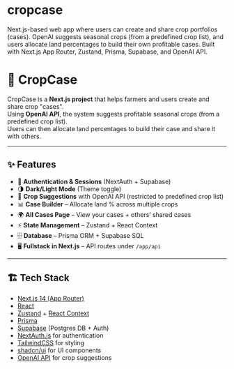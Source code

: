 # cropcase
Next.js-based web app where users can create and share crop portfolios (cases). OpenAI suggests seasonal crops (from a predefined crop list), and users allocate land percentages to build their own profitable cases. Built with Next.js App Router, Zustand, Prisma, Supabase, and OpenAI API.
# 🌱 CropCase

CropCase is a **Next.js project** that helps farmers and users create and share crop "cases".  
Using **OpenAI API**, the system suggests profitable seasonal crops (from a predefined crop list).  
Users can then allocate land percentages to build their case and share it with others.  

---

## ✨ Features
- 🔑 **Authentication & Sessions** (NextAuth + Supabase)
- 🌗 **Dark/Light Mode** (Theme toggle)
- 🌱 **Crop Suggestions** with OpenAI API (restricted to predefined crop list)
- 📊 **Case Builder** – Allocate land % across multiple crops
- 🌍 **All Cases Page** – View your cases + others’ shared cases
- ⚡ **State Management** – Zustand + React Context
- 🗄️ **Database** – Prisma ORM + Supabase SQL
- 🖥️ **Fullstack in Next.js** – API routes under `/app/api`

---

## 🏗️ Tech Stack
- [Next.js 14 (App Router)](https://nextjs.org/docs)
- [React](https://react.dev/)
- [Zustand](https://zustand-demo.pmnd.rs/) + [React Context](https://react.dev/reference/react/useContext)
- [Prisma](https://www.prisma.io/)
- [Supabase](https://supabase.com/) (Postgres DB + Auth)
- [NextAuth.js](https://next-auth.js.org/) for authentication
- [TailwindCSS](https://tailwindcss.com/) for styling
- [shadcn/ui](https://ui.shadcn.com/) for UI components
- [OpenAI API](https://platform.openai.com/) for crop suggestions



